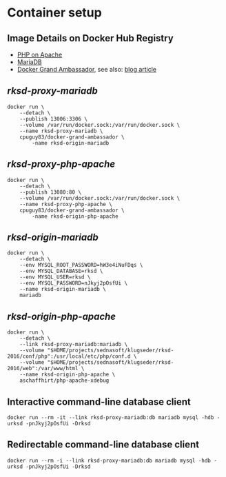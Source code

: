 # Container setup
## Image Details on Docker Hub Registry

* [PHP on Apache](https://registry.hub.docker.com/_/php/)
* [MariaDB](https://registry.hub.docker.com/_/mariadb/)
* [Docker Grand Ambassador](https://registry.hub.docker.com/u/cpuguy83/docker-grand-ambassador/),
	see also: [blog article](http://www.tech-d.net/2014/08/28/docker-grand-ambassador/)

## _rksd-proxy-mariadb_

	docker run \
		--detach \
		--publish 13006:3306 \
		--volume /var/run/docker.sock:/var/run/docker.sock \
		--name rksd-proxy-mariadb \
		cpuguy83/docker-grand-ambassador \
			-name rksd-origin-mariadb

## _rksd-proxy-php-apache_

	docker run \
		--detach \
		--publish 13080:80 \
		--volume /var/run/docker.sock:/var/run/docker.sock \
		--name rksd-proxy-php-apache \
		cpuguy83/docker-grand-ambassador \
			-name rksd-origin-php-apache

## _rksd-origin-mariadb_

	docker run \
		--detach \
		--env MYSQL_ROOT_PASSWORD=hW3e4iNuFDqs \
		--env MYSQL_DATABASE=rksd \
		--env MYSQL_USER=rksd \
		--env MYSQL_PASSWORD=nJkyj2pOsfUi \
		--name rksd-origin-mariadb \
		mariadb

## _rksd-origin-php-apache_

	docker run \
		--detach \
		--link rksd-proxy-mariadb:mariadb \
		--volume "$HOME/projects/sednasoft/klugseder/rksd-2016/conf/php":/usr/local/etc/php/conf.d \
		--volume "$HOME/projects/sednasoft/klugseder/rksd-2016/web":/var/www/html \
		--name rksd-origin-php-apache \
		aschaffhirt/php-apache-xdebug

## Interactive command-line database client

	docker run --rm -it --link rksd-proxy-mariadb:db mariadb mysql -hdb -urksd -pnJkyj2pOsfUi -Drksd

## Redirectable command-line database client

	docker run --rm -i --link rksd-proxy-mariadb:db mariadb mysql -hdb -urksd -pnJkyj2pOsfUi -Drksd

